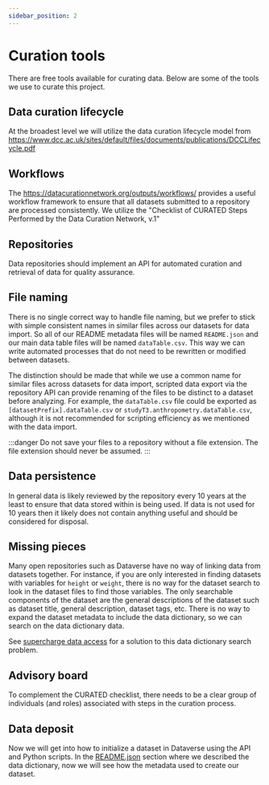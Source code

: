 ```yaml
---
sidebar_position: 2
---
```


# Curation tools

There are free tools available for curating data. Below are some of the tools we use to curate this project.

## Data curation lifecycle

At the broadest level we will utilize the data curation lifecycle model from https://www.dcc.ac.uk/sites/default/files/documents/publications/DCCLifecycle.pdf

## Workflows

The https://datacurationnetwork.org/outputs/workflows/ provides a useful workflow framework to ensure that all datasets submitted to a repository are processed consistently. We utilize the "Checklist of CURATED Steps Performed by the Data Curation Network, v.1"

## Repositories

Data repositories should implement an API for automated curation and retrieval of data for quality assurance.

## File naming

There is no single correct way to handle file naming, but we prefer to stick with simple consistent names in similar files across our datasets for data import. So all of our README metadata files will be named `README.json` and our main data table files will be named `dataTable.csv`. This way we can write automated processes that do not need to be rewritten or modified between datasets. 

The distinction should be made that while we use a common name for similar files across datasets for data import, scripted data export via the repository API can provide renaming of the files to be distinct to a dataset before analyzing. For example, the `dataTable.csv` file could be exported as `[datasetPrefix].dataTable.csv` or `studyT3.anthropometry.dataTable.csv`, although it is not recommended for scripting efficiency as we mentioned with the data import.

:::danger
Do not save your files to a repository without a file extension. The file extension should never be assumed.
:::

## Data persistence

In general data is likely reviewed by the repository every 10 years at the least to ensure that data stored within is being used. If data is not used for 10 years then it likely does not contain anything useful and should be considered for disposal.

## Missing pieces

Many open repositories such as Dataverse have no way of linking data from datasets together. For instance, if you are only interested in finding datasets with variables for `height` or `weight`, there is no way for the dataset search to look in the dataset files to find those variables. The only searchable components of the dataset are the general descriptions of the dataset such as dataset title, general description, dataset tags, etc. There is no way to expand the dataset metadata to include the data dictionary, so we can search on the data dictionary data.

See [supercharge data access](/docs/curation-tools/supercharge-access.md) for a solution to this data dictionary search problem.

## Advisory board

To complement the CURATED checklist, there needs to be a clear group of individuals (and roles) associated with steps in the curation process.

## Data deposit

Now we will get into how to initialize a dataset in Dataverse using the API and Python scripts. In the [README.json](/docs/curation-tools/data-dictionary.md#readmejson-metadata) section where we described the data dictionary, now we will see how the metadata used to create our dataset.
